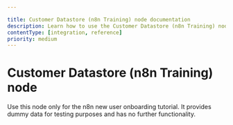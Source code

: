 ```yaml
---

title: Customer Datastore (n8n Training) node documentation
description: Learn how to use the Customer Datastore (n8n Training) node in n8n. Follow technical documentation to integrate Customer Datastore (n8n Training) node into your workflows.
contentType: [integration, reference]
priority: medium
---
```


# Customer Datastore (n8n Training) node

Use this node only for the n8n new user onboarding tutorial. It provides dummy data for testing purposes and has no further functionality.

